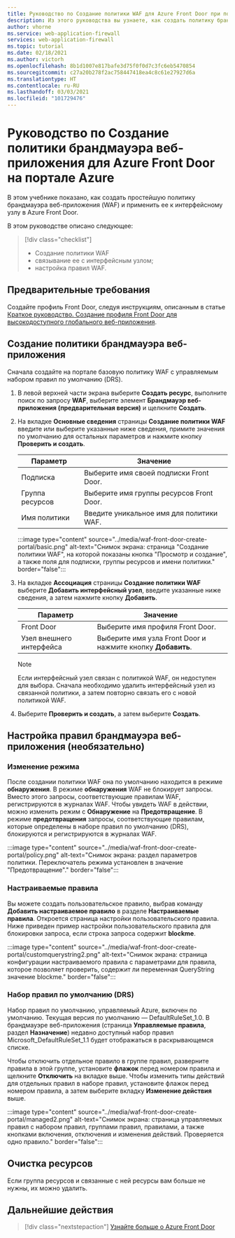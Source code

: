 ```yaml
---
title: Руководство по Создание политики WAF для Azure Front Door при помощи портала Azure
description: Из этого руководства вы узнаете, как создать политику брандмауэра веб-приложения с помощью портала Azure.
author: vhorne
ms.service: web-application-firewall
services: web-application-firewall
ms.topic: tutorial
ms.date: 02/18/2021
ms.author: victorh
ms.openlocfilehash: 8b1d1007e817bafe3d75f0f0d7c3fc6eb5470854
ms.sourcegitcommit: c27a20b278f2ac758447418ea4c8c61e27927d6a
ms.translationtype: HT
ms.contentlocale: ru-RU
ms.lasthandoff: 03/03/2021
ms.locfileid: "101729476"
---
```

# <a name="tutorial-create-a-web-application-firewall-policy-on-azure-front-door-using-the-azure-portal"></a>Руководство по Создание политики брандмауэра веб-приложения для Azure Front Door на портале Azure

В этом учебнике показано, как создать простейшую политику брандмауэра веб-приложения (WAF) и применить ее к интерфейсному узлу в Azure Front Door.

В этом руководстве описано следующее:

> [!div class="checklist"]
> * Создание политики WAF
> * связывание ее с интерфейсным узлом;
> * настройка правил WAF.

## <a name="prerequisites"></a>Предварительные требования

Создайте профиль Front Door, следуя инструкциям, описанным в статье [Краткое руководство. Создание профиля Front Door для высокодоступного глобального веб-приложения](../../frontdoor/quickstart-create-front-door.md). 

## <a name="create-a-web-application-firewall-policy"></a>Создание политики брандмауэра веб-приложения

Сначала создайте на портале базовую политику WAF с управляемым набором правил по умолчанию (DRS). 

1. В левой верхней части экрана выберите **Создать ресурс**, выполните поиск по запросу **WAF**, выберите элемент **Брандмауэр веб-приложения (предварительная версия)** и щелкните **Создать**.
2. На вкладке **Основные сведения** страницы **Создание политики WAF** введите или выберите указанные ниже сведения, примите значения по умолчанию для остальных параметров и нажмите кнопку **Проверить и создать**.

    | Параметр                 | Значение                                              |
    | ---                     | ---                                                |
    | Подписка            |Выберите имя своей подписки Front Door.|
    | Группа ресурсов          |Выберите имя группы ресурсов Front Door.|
    | Имя политики             |Введите уникальное имя для политики WAF.|

   :::image type="content" source="../media/waf-front-door-create-portal/basic.png" alt-text="Снимок экрана: страница &quot;Создание политики WAF&quot;, на которой показаны кнопка &quot;Просмотр и создание&quot;, а также поля для подписки, группы ресурсов и имени политики." border="false":::

3. На вкладке **Ассоциация** страницы **Создание политики WAF** выберите **Добавить интерфейсный узел**, введите указанные ниже сведения, а затем нажмите кнопку **Добавить**.

    | Параметр                 | Значение                                              |
    | ---                     | ---                                                |
    | Front Door              | Выберите имя профиля Front Door.|
    | Узел внешнего интерфейса           | Выберите имя узла Front Door и нажмите кнопку **Добавить**.|
    
    > [!NOTE]
    > Если интерфейсный узел связан с политикой WAF, он недоступен для выбора. Сначала необходимо удалить интерфейсный узел из связанной политики, а затем повторно связать его с новой политикой WAF.
1. Выберите **Проверить и создать**, а затем выберите **Создать**.

## <a name="configure-web-application-firewall-rules-optional"></a>Настройка правил брандмауэра веб-приложения (необязательно)

### <a name="change-mode"></a>Изменение режима

После создании политики WAF она по умолчанию находится в режиме **обнаружения**. В режиме **обнаружения** WAF не блокирует запросы. Вместо этого запросы, соответствующие правилам WAF, регистрируются в журналах WAF.
Чтобы увидеть WAF в действии, можно изменить режим с **Обнаружение** на **Предотвращение**. В режиме **предотвращения** запросы, соответствующие правилам, которые определены в наборе правил по умолчанию (DRS), блокируются и регистрируются в журналах WAF.

 :::image type="content" source="../media/waf-front-door-create-portal/policy.png" alt-text="Снимок экрана: раздел параметров политики. Переключатель режима установлен в значение &quot;Предотвращение&quot;." border="false":::

### <a name="custom-rules"></a>Настраиваемые правила

Вы можете создать пользовательское правило, выбрав команду **Добавить настраиваемое правило** в разделе **Настраиваемые правила**. Откроется страница настройки пользовательского правила. Ниже приведен пример настройки пользовательского правила для блокировки запроса, если строка запроса содержит **blockme**.

:::image type="content" source="../media/waf-front-door-create-portal/customquerystring2.png" alt-text="Снимок экрана: страница конфигурации настраиваемого правила с параметрами для правила, которое позволяет проверить, содержит ли переменная QueryString значение blockme." border="false":::

### <a name="default-rule-set-drs"></a>Набор правил по умолчанию (DRS)

Набор правил по умолчанию, управляемый Azure, включен по умолчанию. Текущая версия по умолчанию — DefaultRuleSet_1.0. В брандмауэре веб-приложения (страница **Управляемые правила**, раздел **Назначение**) недавно доступный набор правил Microsoft_DefaultRuleSet_1.1 будет отображаться в раскрывающемся списке.

Чтобы отключить отдельное правило в группе правил, разверните правила в этой группе, установите **флажок** перед номером правила и щелкните **Отключить** на вкладке выше. Чтобы изменить типы действий для отдельных правил в наборе правил, установите флажок перед номером правила, а затем выберите вкладку **Изменение действия** выше.

 :::image type="content" source="../media/waf-front-door-create-portal/managed2.png" alt-text="Снимок экрана: страница управляемых правил с набором правил, группами правил, правилами, а также кнопками включения, отключения и изменения действий. Проверяется одно правило." border="false":::

## <a name="clean-up-resources"></a>Очистка ресурсов

Если группа ресурсов и связанные с ней ресурсы вам больше не нужны, их можно удалить.

## <a name="next-steps"></a>Дальнейшие действия

> [!div class="nextstepaction"]
> [Узнайте больше о Azure Front Door](../../frontdoor/front-door-overview.md)
